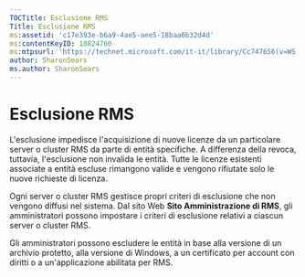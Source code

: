 ```yaml
---
TOCTitle: Esclusione RMS
Title: Esclusione RMS
ms:assetid: 'c17e393e-b6a9-4ae5-aee5-18baa6b32d4d'
ms:contentKeyID: 18824760
ms:mtpsurl: 'https://technet.microsoft.com/it-it/library/Cc747656(v=WS.10)'
author: SharonSears
ms.author: SharonSears
---
```


Esclusione RMS
==============

L'esclusione impedisce l'acquisizione di nuove licenze da un particolare server o cluster RMS da parte di entità specifiche. A differenza della revoca, tuttavia, l'esclusione non invalida le entità. Tutte le licenze esistenti associate a entità escluse rimangono valide e vengono rifiutate solo le nuove richieste di licenza.

Ogni server o cluster RMS gestisce propri criteri di esclusione che non vengono diffusi nel sistema. Dal sito Web **Sito Amministrazione di RMS**, gli amministratori possono impostare i criteri di esclusione relativi a ciascun server o cluster RMS.

Gli amministratori possono escludere le entità in base alla versione di un archivio protetto, alla versione di Windows, a un certificato per account con diritti o a un'applicazione abilitata per RMS.
